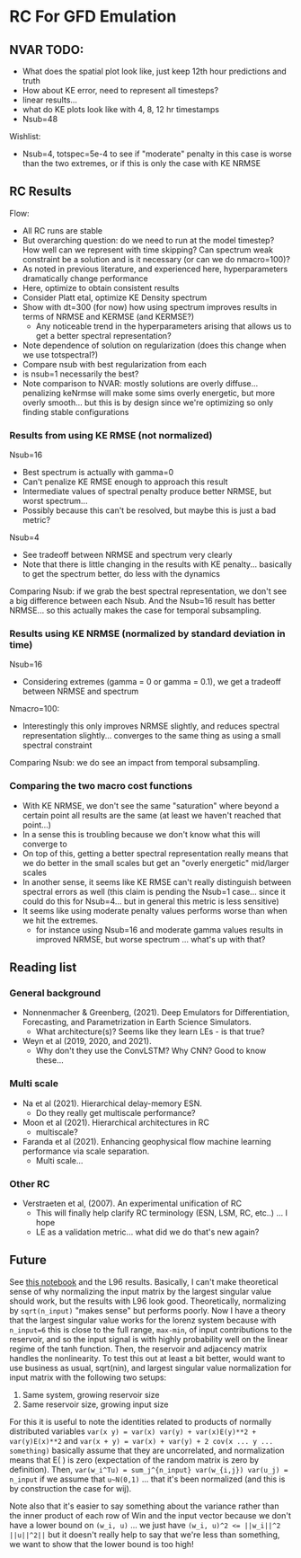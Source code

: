 # RC For GFD Emulation

## NVAR TODO:

- What does the spatial plot look like, just keep 12th hour predictions and
  truth
- How about KE error, need to represent all timesteps?
- linear results...
- what do KE plots look like with 4, 8, 12 hr timestamps
- Nsub=48


Wishlist:
- Nsub=4, totspec=5e-4 to see if "moderate" penalty in this case is worse than
  the two extremes, or if this is only the case with KE NRMSE

## RC Results

Flow:
- All RC runs are stable
- But overarching question: do we need to run at the model timestep? How well
  can we represent with time skipping? Can spectrum weak constraint be a
  solution and is it necessary (or can we do nmacro=100)?
- As noted in previous literature, and experienced here, hyperparameters
  dramatically change performance
- Here, optimize to obtain consistent results
- Consider Platt etal, optimize KE Density spectrum
- Show with dt=300 (for now) how using spectrum improves results in terms of
  NRMSE and KERMSE (and KERMSE?)
    * Any noticeable trend in the hyperparameters arising that allows us to get
      a better spectral representation?
- Note dependence of solution on regularization (does this change when we use
  totspectral?)
- Compare nsub with best regularization from each
- is nsub=1 necessarily the best?
- Note comparison to NVAR: mostly solutions are overly diffuse... penalizing
  keNrmse will make some sims overly energetic, but more overly smooth... but
  this is by design since we're optimizing so only finding stable configurations


### Results from using KE RMSE (not normalized)

Nsub=16
- Best spectrum is actually with gamma=0
- Can't penalize KE RMSE enough to approach this result
- Intermediate values of spectral penalty produce better NRMSE, but worst
  spectrum...
- Possibly because this can't be resolved, but maybe this is just a bad metric?

Nsub=4
- See tradeoff between NRMSE and spectrum very clearly
- Note that there is little changing in the results with KE penalty... basically
  to get the spectrum better, do less with the dynamics

Comparing Nsub: if we grab the best spectral representation, we don't see a big
difference between each Nsub.
And the Nsub=16 result has better NRMSE... so this actually makes the case for
temporal subsampling.

### Results using KE NRMSE (normalized by standard deviation in time)

Nsub=16
- Considering extremes (gamma = 0 or gamma = 0.1), we get a tradeoff between
  NRMSE and spectrum

Nmacro=100:
- Interestingly this only improves NRMSE slightly, and reduces spectral
  representation slightly... converges to the same thing as using a small
  spectral constraint

Comparing Nsub: we do see an impact from temporal subsampling.

### Comparing the two macro cost functions

- With KE NRMSE, we don't see the same "saturation" where beyond a certain point all results
  are the same (at least we haven't reached that point...)
- In a sense this is troubling because we don't know what this will converge to
- On top of this, getting a better spectral representation really means that we
  do better in the small scales but get an "overly energetic" mid/larger scales
- In another sense, it seems like KE RMSE can't really distinguish between
  spectral errors as well (this claim is pending the Nsub=1 case... since it
  could do this for Nsub=4... but in general this metric is less sensitive)
- It seems like using moderate penalty values performs worse than when we hit
  the extremes.
    * for instance using Nsub=16 and moderate gamma values results in improved
      NRMSE, but worse spectrum ... what's up with that?


## Reading list

### General background
- Nonnenmacher & Greenberg, (2021). Deep Emulators for Differentiation, Forecasting, and Parametrization in Earth Science Simulators.
    - What architecture(s)? Seems like they learn LEs - is that true?
- Weyn et al (2019, 2020, and 2021).
    - Why don't they use the ConvLSTM? Why CNN? Good to know these...


### Multi scale

- Na et al (2021). Hierarchical delay-memory ESN.
    - Do they really get multiscale performance?
- Moon et al (2021). Hierarchical architectures in RC
    - multiscale?
- Faranda et al (2021). Enhancing geophysical flow machine learning performance
  via scale separation.
    - Multi scale...

### Other RC
- Verstraeten et al, (2007). An experimental unification of RC
    - This will finally help clarify RC terminology (ESN, LSM, RC, etc..) ... I
      hope
    - LE as a validation metric... what did we do that's new again?

## Future

See [this notebook](notebooks/plot_input_contributions.ipynb) and the L96
results.
Basically, I can't make theoretical sense of why normalizing the input matrix by the largest
singular value should work, but the results with L96 look good.
Theoretically, normalizing by `sqrt(n_input)` "makes sense" but performs poorly.
Now I have a theory that the largest singular value works for the lorenz system
because with `n_input=6` this is close to the full range, `max-min`, of input
contributions to the reservoir, and so the input signal is with highly
probability well on the linear regime of the tanh function.
Then, the reservoir and adjacency matrix handles the nonlinearity.
To test this out at least a bit better, would want to use business as usual,
sqrt(nin), and largest singular value normalization for input matrix with the
following two setups:
1. Same system, growing reservoir size
2. Same reservoir size, growing input size

For this it is useful to note the identities related to products of normally
distributed variables
`var(x y) = var(x) var(y) + var(x)E(y)**2 + var(y)E(x)**2`
and
`var(x + y) = var(x) + var(y) + 2 cov(x ... y ... something)`
basically assume that they are uncorrelated, and normalization means that E( )
is zero (expectation of the random matrix is zero by definition).
Then,
`var(w_i^Tu) = sum_j^{n_input} var(w_{i,j}) var(u_j) = n_input`
if we assume that `u~N(0,1)` ... that it's been normalized (and this is by
construction the case for wij).

Note also that it's easier to say something about the variance rather than the
inner product of each row of Win and the input vector because we don't have a
lower bound on `(w_i, u)` ... we just have `(w_i, u)^2 <= ||w_i||^2 ||u||^2||`
but it doesn't really help to say that we're less than something, we want to
show that the lower bound is too high!

